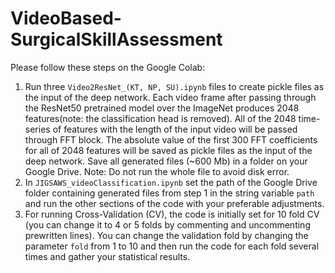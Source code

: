 # VideoBased-SurgicalSkillAssessment

Please follow these steps on the Google Colab:
1) Run three `Video2ResNet_(KT, NP, SU).ipynb` files to create pickle files as the input of the deep network. Each video frame after passing through the ResNet50 pretrained model over the ImageNet produces 2048 features(note: the classification head is removed). All of the 2048 time-series of features with the length of the input video will be passed through FFT block. The absolute value of the first 300 FFT coefficients for all of 2048 features will be saved as pickle files as the input of the deep network. Save all generated files (~600 Mb) in a folder on your Google Drive.
Note: Do not run the whole file to avoid disk error.
2) In `JIGSAWS_videoClassification.ipynb` set the path of the Google Drive folder containing generated files from step 1 in the string variable `path` and run the other sections of the code with your preferable adjustments.
3) For running Cross-Validation (CV), the code is initially set for 10 fold CV (you can change it to 4 or 5 folds by commenting and uncommenting prewritten lines). You can change the validation fold by changing the parameter `fold` from 1 to 10 and then run the code for each fold several times and gather your statistical results.
